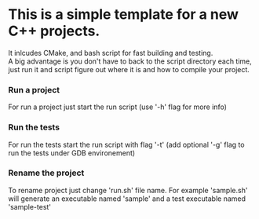 <h1>This is a simple template for a new C++ projects.</h1>
It inlcudes CMake, and bash script for fast building and testing. </br>
A big advantage is you don't have to back to the script directory each time, just run it and script figure out where it is and how to compile your project.

<h3>Run a project</h3>
For run a project just start the run script (use '-h' flag for more info)

<h3>Run the tests</h3>
For run the tests start the run script with flag '-t' (add optional '-g' flag to run the tests under GDB environement)

<h3>Rename the project</h3>
To rename project just change 'run.sh' file name. For example 'sample.sh' will generate an executable named 'sample' and a test executable named 'sample-test'
